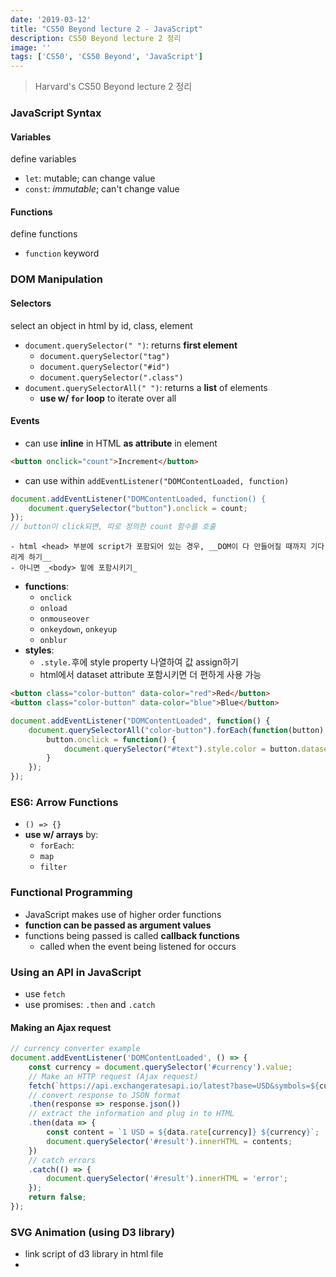 ```yaml
---
date: '2019-03-12'
title: "CS50 Beyond lecture 2 - JavaScript"
description: CS50 Beyond lecture 2 정리
image: ''
tags: ['CS50', 'CS50 Beyond', 'JavaScript']
---
```

> Harvard's CS50 Beyond lecture 2 정리

### JavaScript Syntax

#### Variables
define variables
- `let`: mutable; can change value
- `const`: _immutable_; can't change value

#### Functions
define functions
- `function` keyword

### DOM Manipulation

#### Selectors
select an object in html by id, class, element
- `document.querySelector(" ")`: returns __first element__
    - `document.querySelector("tag")`
    - `document.querySelector("#id")`
    - `document.querySelector(".class")`
- `document.querySelectorAll(" ")`: returns a __list__ of elements
    - __use w/ `for` loop__ to iterate over all

#### Events
- can use __inline__ in HTML __as attribute__ in element
```html
<button onclick="count">Increment</button>
```
- can use within `addEventListener("DOMContentLoaded, function)`
```js
document.addEventListener("DOMContentLoaded, function() {
    document.querySelector("button").onclick = count;
});
// button이 click되면, 따로 정의한 count 함수를 호출
```
    - html <head> 부분에 script가 포함되어 있는 경우, __DOM이 다 만들어질 때까지 기다리게 하기__
    - 아니면 _<body> 밑에 포함시키기_
- __functions__:
    - `onclick`
    - `onload`
    - `onmouseover`
    - `onkeydown`, `onkeyup`
    - `onblur`
- __styles__:
    - `.style.`후에 style property 나열하여 값 assign하기
    - html에서 dataset attribute 포함시키면 더 편하게 사용 가능
```html
<button class="color-button" data-color="red">Red</button>
<button class="color-button" data-color="blue">Blue</button>
```
```js
document.addEventListener("DOMContentLoaded", function() {
    document.querySelectorAll("color-button").forEach(function(button) {
        button.onclick = function() {
            document.querySelector("#text").style.color = button.dataset.color;
        }
    });
});
```
    
### ES6: Arrow Functions
- `() => {}`
- __use w/ arrays__ by:
    - `forEach`:
    - `map`
    - `filter`

### Functional Programming
- JavaScript makes use of higher order functions 
 - __function can be passed as argument values__
- functions being passed is called __callback functions__
    - called when the event being listened for occurs

### Using an API in JavaScript
- use `fetch`
- use promises: `.then` and `.catch`

#### Making an Ajax request
```js
// currency converter example
document.addEventListener('DOMContentLoaded', () => {
    const currency = document.querySelector('#currency').value;
    // Make an HTTP request (Ajax request)
    fetch(`https://api.exchangeratesapi.io/latest?base=USD&symbols=${currency}`)
    // convert response to JSON format
    .then(response => response.json())
    // extract the information and plug in to HTML
    .then(data => {
        const content = `1 USD = ${data.rate[currency]} ${currency}`;
        document.querySelector('#result').innerHTML = contents;    
    })
    // catch errors
    .catch(() => {
        document.querySelector('#result').innerHTML = 'error';
    });
    return false;
});
```

### SVG Animation (using D3 library)
- link script of d3 library in html file
- 